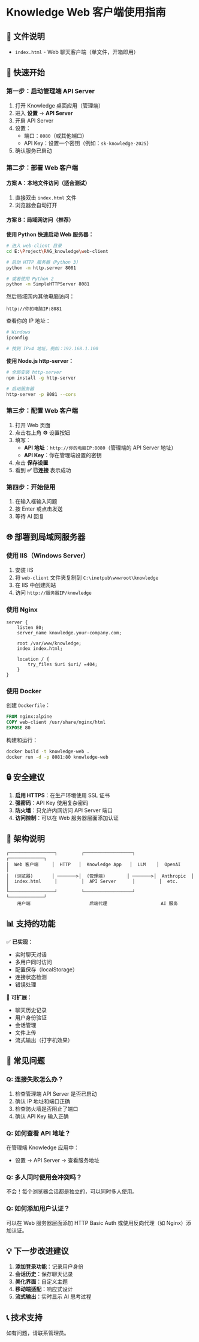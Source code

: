 # Knowledge Web 客户端使用指南

## 📁 文件说明

- `index.html` - Web 聊天客户端（单文件，开箱即用）

## 🚀 快速开始

### 第一步：启动管理端 API Server

1. 打开 Knowledge 桌面应用（管理端）
2. 进入 **设置** → **API Server**
3. 开启 API Server
4. 设置：
   - 端口：`8080`（或其他端口）
   - API Key：设置一个密钥（例如：`sk-knowledge-2025`）
5. 确认服务已启动

### 第二步：部署 Web 客户端

#### 方案 A：本地文件访问（适合测试）

1. 直接双击 `index.html` 文件
2. 浏览器会自动打开

#### 方案 B：局域网访问（推荐）

**使用 Python 快速启动 Web 服务器：**

```bash
# 进入 web-client 目录
cd E:\Project\RAG_knowledge\web-client

# 启动 HTTP 服务器（Python 3）
python -m http.server 8081

# 或者使用 Python 2
python -m SimpleHTTPServer 8081
```

然后局域网内其他电脑访问：
```
http://你的电脑IP:8081
```

查看你的 IP 地址：
```bash
# Windows
ipconfig

# 找到 IPv4 地址，例如：192.168.1.100
```

**使用 Node.js http-server：**

```bash
# 全局安装 http-server
npm install -g http-server

# 启动服务器
http-server -p 8081 --cors
```

### 第三步：配置 Web 客户端

1. 打开 Web 页面
2. 点击右上角 **⚙️** 设置按钮
3. 填写：
   - **API 地址**：`http://你的电脑IP:8080`（管理端的 API Server 地址）
   - **API Key**：你在管理端设置的密钥
4. 点击 **保存设置**
5. 看到 **✅ 已连接** 表示成功

### 第四步：开始使用

1. 在输入框输入问题
2. 按 Enter 或点击发送
3. 等待 AI 回复

## 🌐 部署到局域网服务器

### 使用 IIS（Windows Server）

1. 安装 IIS
2. 将 `web-client` 文件夹复制到 `C:\inetpub\wwwroot\knowledge`
3. 在 IIS 中创建网站
4. 访问 `http://服务器IP/knowledge`

### 使用 Nginx

```nginx
server {
    listen 80;
    server_name knowledge.your-company.com;
    
    root /var/www/knowledge;
    index index.html;
    
    location / {
        try_files $uri $uri/ =404;
    }
}
```

### 使用 Docker

创建 `Dockerfile`：

```dockerfile
FROM nginx:alpine
COPY web-client /usr/share/nginx/html
EXPOSE 80
```

构建和运行：

```bash
docker build -t knowledge-web .
docker run -d -p 8081:80 knowledge-web
```

## 🔒 安全建议

1. **启用 HTTPS**：在生产环境使用 SSL 证书
2. **强密码**：API Key 使用复杂密码
3. **防火墙**：只允许内网访问 API Server 端口
4. **访问控制**：可以在 Web 服务器层面添加认证

## 🎯 架构说明

```
┌─────────────────┐         ┌──────────────────┐         ┌─────────────┐
│  Web 客户端     │  HTTP   │  Knowledge App   │  LLM    │  OpenAI     │
│  (浏览器)       │ ───────>│  (管理端)        │ ───────>│  Anthropic  │
│  index.html     │         │  API Server      │         │  etc.       │
└─────────────────┘         └──────────────────┘         └─────────────┘
    用户端                      后端代理                    AI 服务
```

## 📊 支持的功能

✅ **已实现**：
- 实时聊天对话
- 多用户同时访问
- 配置保存（localStorage）
- 连接状态检测
- 错误处理

🔄 **可扩展**：
- 聊天历史记录
- 用户身份验证
- 会话管理
- 文件上传
- 流式输出（打字机效果）

## 🐛 常见问题

### Q: 连接失败怎么办？

1. 检查管理端 API Server 是否已启动
2. 确认 IP 地址和端口正确
3. 检查防火墙是否阻止了端口
4. 确认 API Key 输入正确

### Q: 如何查看 API 地址？

在管理端 Knowledge 应用中：
- 设置 → API Server → 查看服务地址

### Q: 多人同时使用会冲突吗？

不会！每个浏览器会话都是独立的，可以同时多人使用。

### Q: 如何添加用户认证？

可以在 Web 服务器层面添加 HTTP Basic Auth 或使用反向代理（如 Nginx）添加认证。

## 💡 下一步改进建议

1. **添加登录功能**：记录用户身份
2. **会话历史**：保存聊天记录
3. **美化界面**：自定义主题
4. **移动端适配**：响应式设计
5. **流式输出**：实时显示 AI 思考过程

## 📞 技术支持

如有问题，请联系管理员。
